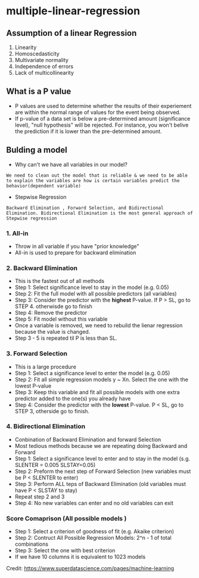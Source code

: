 # multiple-linear-regression 

## Assumption of a linear Regression 
1. Linearity 
2. Homoscedasticity 
3. Multivariate normality 
4. Independence of errors 
5. Lack of multicollinearity 

## What is a P value 
- P values are used to determine whether the results of their experiement are within the normal range of values for the event being observed. 
- If p-value of a data set is below a pre-determined amount (significance level), "null hypothesis" will be rejected. For instance, you won't belive the prediction if it is lower than the pre-determined amount. 

## Bulding a model 
- Why can't we have all variables in our model? 

`We need to clean out the model that is reliable & we need to be able to explain the variables are how is certain variables predict the behavior(dependent variable)`

- Stepwise Regression 

`Backward Elimination , Forward Selection, and Bidirectional Elimination. Bidirectional Elimination is the most general approach of Stepwise regression`

### 1. All-in 
- Throw in all variable if you have "prior knowledge"
- All-in is used to prepare for backward elimination 

### 2. Backward Elimination 
- This is the fastest out of all methods 
- Step 1: Select significance level to stay in the model (e.g. 0.05)
- Step 2: Fit the full model with all possible predictors (all variables)
- Step 3: Consider the predictor with the **highest** P-value. If P > SL, go to STEP 4. otherwisde go to finish 
- Step 4: Remove the predictor 
- Step 5: Fit model without this variable 
- Once a variable is removed, we need to rebuild the lienar regression because the value is changed. 
- Step 3 - 5 is repeated til P is less than SL.

### 3. Forward Selection
-  This is a large procedure 
- Step 1: Select a significance level to enter the model (e.g. 0.05)
- Step 2: Fit all simple regression models y ~ Xn. Select the one with the lowest P-value
- Step 3: Keep this variable and fit all possible models with one extra predictor added to the one(s) you already have 
- Step 4: Consider the predictor with the **lowest** P-value. P < SL, go to STEP 3, otherside go to finish. 

### 4. Bidirectional Elimination 
- Conbination of Backward Elimination and forward Selection 
- Most tedious methods because we are repeating doing Backward and Forward
- Step 1: Select a significance level to enter and to stay in the model (s.g. SLENTER = 0.005 SLSTAY=0.05)
- Step 2: Preform the next step of Forward Selection (new variables must be P < SLENTER to enter)
- Step 3: Perform ALL teps of Backward Elimination (old variables must have P < SLSTAY to stay)
- Repeat step 2 and 3 
- Step 4: No new variables can enter and no old variables can exit

### Score Comaprison (All possible models )
- Step 1: Select a criterion of goodness of fit (e.g. Akaike criterion)
- Step 2: Contruct All Possible Regression Models: 2^n - 1 of total combinations
- Step 3: Select the one with best criterion 
- If we have 10 columns it is equivalent to 1023 models 



Credit: https://www.superdatascience.com/pages/machine-learning